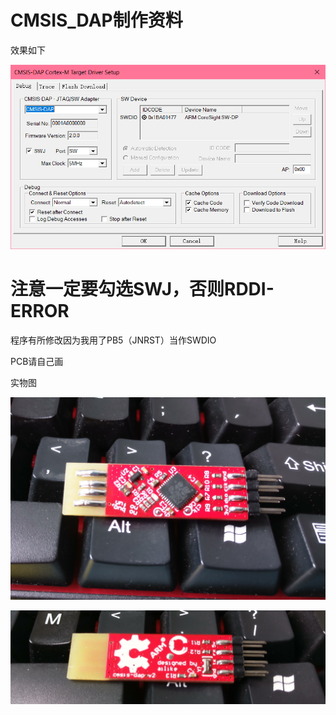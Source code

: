 # CMSIS_DAP制作资料

效果如下

![Keil效果图.png](Keil效果图.png)



# 注意一定要勾选SWJ，否则RDDI-ERROR

程序有所修改因为我用了PB5（JNRST）当作SWDIO

PCB请自己画

实物图

![](实物1.jpg)

![](实物2.jpg)

